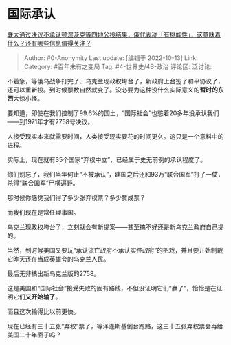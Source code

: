 # 国际承认
[联大通过决议不承认顿涅茨克等四地公投结果，俄代表称「有挑衅性」，这意味着什么？还有哪些信息值得关注？](https://www.zhihu.com/question/559056520/answer/2713584279)

> Author: #0-Anonymity
> Last update: [编辑于 2022-10-13]
> Link:
> Category: #百年未有之变局
> Tag: #4-世界史/4B-政治
> 评论区:
> 泛讨论:

不着急，等俄乌战争打完了、乌克兰现政权垮台了，新政府上台签了和平协议了，还可以重新投。到时候票数自然就变了。没必要为这种没什么实际意义的**暂时的东西**大惊小怪。

要知道，即使在我们控制了99.6%的国土，“国际社会”也憋着20多年没承认我们——到1971年才有2758号决议。

人接受现实本来就需要时间，人类接受现实要花的时间更久。这只是一个意料中的进程。

实际上，现在就有35个国家“弃权中立”，已经属于史无前例的承认程度了。

你们别忘了，我们当年何止“不被承认”，建国之后还和93万“联合国军”打了一仗，杀得“联合国军”尸横遍野。

那时候你感觉我们得了多少张弃权票？多少赞成票？

而我们现在是常任理事国。

乌克兰现政权垮台了，立刻就会有新提案——甚至搞不好还是新乌克兰政府自己提的。

当然，到时候美国又要玩“承认流亡政府不承认实控政府”的把戏，并且要开始制裁它昨天还在当成英雄夸的乌克兰人民。

最后无非搞出新乌克兰版的2758。

这是美国和“国际社会”接受失败的固有路线，不但没证明它们“赢了”，恰恰是在证明它们**又开始输了**。

而且这次输得比以前更快。

现在已经有三十五张“弃权”票了，等泽连斯基倒台跑路，这三十五张弃权票会再给美国二十年面子吗？
